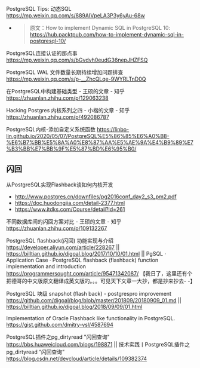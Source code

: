 
PostgreSQL Tips: 动态SQL https://mp.weixin.qq.com/s/889AIVpeLA3P3y6yAu-68w
- > 原文：How to implement Dynamic SQL in PostgreSQL 10: https://hub.packtpub.com/how-to-implement-dynamic-sql-in-postgresql-10/

PostgreSQL连接认证的那点事 https://mp.weixin.qq.com/s/bGvdvh0eudG36nepJHZFSQ

PostgreSQL WAL 文件数量长期持续增加问题排查 https://mp.weixin.qq.com/s/p-__ZhcQLqe-9WYRLTnD0Q

在PostgreSQL中构建基础类型 - 王硕的文章 - 知乎 https://zhuanlan.zhihu.com/p/129063238

Hacking Postgres 内核系列之四 - 小楷的文章 - 知乎 https://zhuanlan.zhihu.com/p/492086787

PostgreSQL内核-添加自定义系统函数 https://linbo-lin.github.io/2020/05/07/PostgreSQL%E5%86%85%E6%A0%B8-%E6%B7%BB%E5%8A%A0%E8%87%AA%E5%AE%9A%E4%B9%89%E7%B3%BB%E7%BB%9F%E5%87%BD%E6%95%B0/

## 闪回

从PostgreSQL实现Flashback谈如何内核开发
- http://www.postgres.cn/downfiles/pg2016conf_day2_s3_pm2.pdf
- https://doc.huodongjia.com/detail-2377.html
- https://www.itdks.com/Course/detail?id=261

不同数据库间的闪回方案对比 - 王硕的文章 - 知乎 https://zhuanlan.zhihu.com/p/109132267

PostgreSQL flashback(闪回) 功能实现与介绍 https://developer.aliyun.com/article/228267 || https://billtian.github.io/digoal.blog/2017/10/10/01.html || PgSQL · Application Case · PostgreSQL flashback (flashback) function implementation and introduction https://programmersought.com/article/95471342087/  【我日了，这里还有个把德哥的中文版原文翻译成英文版的。。。可见天下文章一大抄，都是抄来抄去- -】

PostgreSQL 块级 snapshot (flash back) - postgrespro improvement https://github.com/digoal/blog/blob/master/201809/20180909_01.md || https://billtian.github.io/digoal.blog/2018/09/09/01.html

Implementation of Oracle Flashback like functionality in PostgreSQL. https://gist.github.com/dmitry-vsl/4587694

PostgreSQL插件之pg_dirtyread "闪回查询" https://bbs.huaweicloud.com/blogs/198871 || 技术实践丨PostgreSQL插件之pg_dirtyread “闪回查询“ https://blog.csdn.net/devcloud/article/details/109382374
